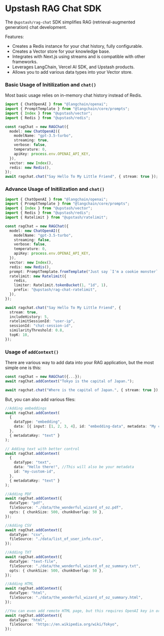 # Upstash RAG Chat SDK

The `@upstash/rag-chat` SDK simplifies RAG (retrieval-augmented generation) chat development.

Features:

- Creates a Redis instance for your chat history, fully configurable.
- Creates a Vector store for your knowledge base.
- Integrates with Next.js using streams and is compatible with other frameworks.
- Leverages LangChain, Vercel AI SDK, and Upstash products.
- Allows you to add various data types into your Vector store.

### Basic Usage of Initilization and `chat()`

Most basic usage relies on in-memory chat history instead of Redis.

```typescript
import { ChatOpenAI } from "@langchain/openai";
import { PromptTemplate } from "@langchain/core/prompts";
import { Index } from "@upstash/vector";
import { Redis } from "@upstash/redis";

const ragChat = new RAGChat({
  model: new ChatOpenAI({
    modelName: "gpt-3.5-turbo",
    streaming: true,
    verbose: false,
    temperature: 0,
    apiKey: process.env.OPENAI_API_KEY,
  }),
  vector: new Index(),
  redis: new Redis(),
});
await ragchat.chat("Say Hello To My Little Friend", { stream: true });
```

### Advance Usage of Initilization and `chat()`

```typescript
import { ChatOpenAI } from "@langchain/openai";
import { PromptTemplate } from "@langchain/core/prompts";
import { Index } from "@upstash/vector";
import { Redis } from "@upstash/redis";
import { Ratelimit } from "@upstash/ratelimit";

const ragChat = new RAGChat({
  model: new ChatOpenAI({
    modelName: "gpt-3.5-turbo",
    streaming: false,
    verbose: false,
    temperature: 0,
    apiKey: process.env.OPENAI_API_KEY,
  }),
  vector: new Index(),
  redis: new Redis(),
  prompt: PromptTemplate.fromTemplate("Just say `I'm a cookie monster`. Nothing else."),
  ratelimit: new Ratelimit({
    redis,
    limiter: Ratelimit.tokenBucket(1, "1d", 1),
    prefix: "@upstash/rag-chat-ratelimit",
  }),
});

await ragchat.chat("Say Hello To My Little Friend", {
  stream: true,
  includeHistory: 5,
  ratelimitSessionId: "user-ip",
  sessionId: "chat-session-id",
  similarityThreshold: 0.8,
  topK: 10,
});
```

### Usage of `addContext()`

There are various way to add data into your RAG application, but the most simple one is this:

```typescript
const ragChat = new RAGChat({...});
await ragChat.addContext("Tokyo is the capital of Japan.");

await ragchat.chat("Where is the capital of Japan.", { stream: true });
```

But, you can also add various files:

```typescript
//Adding embeddings
await ragChat.addContext(
  {
    dataType: "embedding",
    data: [{ input: [1, 2, 3, 4], id: "embedding-data", metadata: "My custom embedding data" }], // Metadata value will be mapped your `metadataKey`
  },
  { metadataKey: "text" }
);

// Adding text with better control
await ragChat.addContext(
  {
    dataType: "text",
    data: "Hello there!", //This will also be your metadata
    id: "my-custom-id",
  },
  { metadataKey: "text" }
);

//Adding PDF
await ragChat.addContext({
  dataType: "pdf",
  fileSource: "./data/the_wonderful_wizard_of_oz.pdf",
  opts: { chunkSize: 500, chunkOverlap: 50 },
});

//Adding CSV
await ragChat.addContext({
  dataType: "csv",
  fileSource: "./data/list_of_user_info.csv",
});

//Adding TXT
await ragChat.addContext({
  dataType: "text-file",
  fileSource: "./data/the_wonderful_wizard_of_oz_summary.txt",
  opts: { chunkSize: 500, chunkOverlap: 50 },
});

//Adding HTML
await ragChat.addContext({
  dataType: "html",
  fileSource: "./data/the_wonderful_wizard_of_oz_summary.html",
});

//You can even add remote HTML page, but this requires OpenAI key in order to organize the content on the page.
await ragChat.addContext({
  dataType: "html",
  fileSource: "https://en.wikipedia.org/wiki/Tokyo",
});
```
